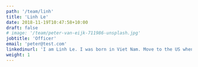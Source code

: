```yaml
---
path: '/team/linh'
title: 'Linh Le'
date: 2018-11-19T10:47:58+10:00
draft: false
# image: '/team/peter-van-eijk-711986-unsplash.jpg'
jobtitle: 'Officer'
email: 'peter@test.com'
linkedinurl: 'I am Linh Le. I was born in Viet Nam. Move to the US when I was 16 years. Love fishing and outdoor sport. Hit me up if you want to do a road trip.'
weight: 1
---
```

